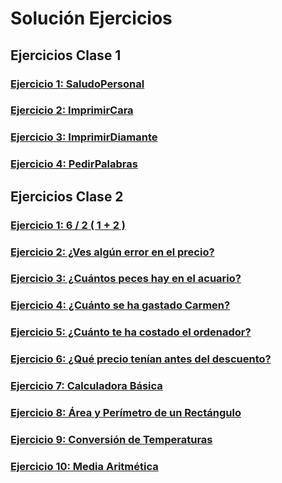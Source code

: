 # Solución Ejercicios

## Ejercicios Clase 1

### [Ejercicio 1:  SaludoPersonal](EjerciciosClase01/SaludoPersonal.java)

### [Ejercicio 2:  ImprimirCara](EjerciciosClase01/ImprimirCara.java)

### [Ejercicio 3:  ImprimirDiamante](EjerciciosClase01/ImprimirDiamante.java)

### [Ejercicio 4:  PedirPalabras](EjerciciosClase01/PedirPalabras.java)

## Ejercicios Clase 2

### [Ejercicio 1:  6 / 2 ( 1 + 2 )](EjerciciosClase02/Ejercicio1.java)

### [Ejercicio 2: ¿Ves algún error en el precio?](EjerciciosClase02/Ejercicio2.java)

### [Ejercicio 3: ¿Cuántos peces hay en el acuario?](EjerciciosClase02/Ejercicio3.java)

### [Ejercicio 4: ¿Cuánto se ha gastado Carmen?](EjerciciosClase02/Ejercicio1.java)

### [Ejercicio 5: ¿Cuánto te ha costado el ordenador?](EjerciciosClase02/Ejercicio1.java)

### [Ejercicio 6: ¿Qué precio tenían antes del descuento?](EjerciciosClase02/Ejercicio1.java)

### [Ejercicio 7: Calculadora Básica](EjerciciosClase02/Ejercicio1.java)

### [Ejercicio 8: Área y Perímetro de un Rectángulo](EjerciciosClase02/Ejercicio1.java)

### [Ejercicio 9: Conversión de Temperaturas](EjerciciosClase02/Ejercicio1.java)

### [Ejercicio 10: Media Aritmética](EjerciciosClase02/Ejercicio1.java)
